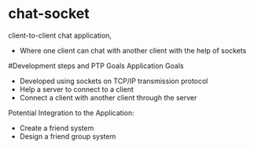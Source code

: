 # chat-socket
client-to-client chat application,
- Where one client can chat with another client with the help of sockets

#Development steps and PTP Goals
Application Goals
* Developed using sockets on TCP/IP transmission protocol
* Help a server to connect to a client
* Connect a client with another client through the server

Potential Integration to the Application:
* Create a friend system
* Design a friend group system 
